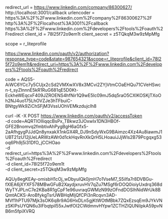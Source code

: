 redirect_url = https://www.linkedin.com/company/86300627/  http://localhost:3001/callback
urlencoder = https%3A%2F%2Fwww.linkedin.com%2Fcompany%2F86300627%2F  http%3A%2F%2Flocalhost%3A3001%2Fcallback  https%3A%2F%2Fwww.linkedin.com%2Fdevelopers%2Ftools%2Foauth%2Fredirect
client_id = 78l25f72o9em1t
client_secret = z5TQkqM3w9zMpMfg

scope = r_liteprofile

https://www.linkedin.com/oauth/v2/authorization?response_type=code&state=987654321&scope=r_liteprofile&client_id=78l25f72o9em1t&redirect_uri=https%3A%2F%2Fwww.linkedin.com%2Fdevelopers%2Ftools%2Foauth%2Fredirect



code = AQS5-AiWC6YCc7y5CUjx2cSd2VMXwXV8x3MCvi2ZYjVtmCOaEHQu71CVeHSwcn-t_syZInnnE5kR1RuG681qE5D0Kt-EckheWEqcxF409JZROENS4hfNir1Q9wE5Ic09mJ5dq5raO5CXIKOSKjTXoOh2NJ4uo175LhOVZJe3hTFbuiC-BNtgyWk9ZiChSFjM3VssUOhVEMkzdujcIh8


curl -iK -X POST https://www.linkedin.com/oauth/v2/accessToken \
-d code=AQRTIOIIiqqcBsPx_TBkwz3JOxwIx1DN3HBOf-GFE2Bnomvq2fmbtivAhPygBgH6aGfx5-2aAfhgygPJJdQn8ynxakX1nkGX4R_DJ9nSdyWxG9BAimzc4Xz4Au8iawmJ1UBT21zU12jUeLARWzAWr0d1ckHqvRnXkQrH5LHoauiJJjWIs2B79Pcgqxg53oq6Ph9j5i31DfO_jCCHOao \
-d redirect_uri=https%3A%2F%2Fwww.linkedin.com%2Fdevelopers%2Ftools%2Foauth%2Fredirect \
-d client_id=78l25f72o9em1t \
-d client_secret=z5TQkqM3w9zMpMfg


AQUy8egKEAy-omisbH1cOj_wDbyuIQk0jmH7o1VseM7_S5ilfa7r8DVBGu-fXlEA6jXYXF578MBwGFuB2XaydjxruvHV7qZu7MSgf6rDOQ0ioiyUxdrq368dWyTYJPLnC7e2KBa8R1gCpF1e96uvraqGWMzN99zOFndDOSlhNidWrUk8BQmtACKS-AroBfykgTsrUWBHqMIjQfCPi3nRcqvn3AD-MVf1hPTU97Mjk3sOK6q8r9AG6HxDLn5gjKtWOtMBbk7ZQxEzsqEm9JYkVNzSKIPsUYQN6u3lFbqtpiI55xJwtfOI2CWdmnvHYpw1ZCTHZlQUNiIpkA59pvNB6m5fpiXVRQ